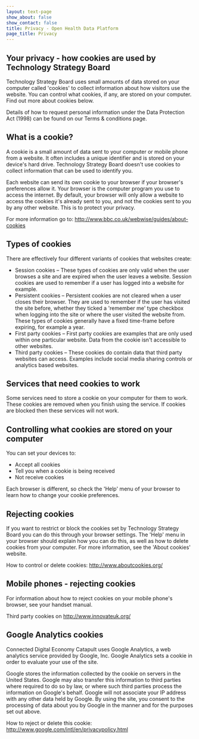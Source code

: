 ```yaml
---
layout: text-page
show_about: false
show_contact: false
title: Privacy - Open Health Data Platform
page_title: Privacy
---
```


## Your privacy - how cookies are used by Technology Strategy Board
 
Technology Strategy Board uses small amounts of data stored on your
computer called 'cookies' to collect information about how visitors
use the website. You can control what cookies, if any, are stored on
your computer. Find out more about cookies below.
 
Details of how to request personal information under the Data
Protection Act (1998) can be found on our Terms & conditions page.
 
## What is a cookie?

A cookie is a small amount of data sent to your computer or mobile
phone from a website. It often includes a unique identifier and is
stored on your device's hard drive. Technology Strategy Board doesn't
use cookies to collect information that can be used to identify you.
 
Each website can send its own cookie to your browser if your browser's
preferences allow it. Your browser is the computer program you use to
access the internet. By default, your browser will only allow a
website to access the cookies it's already sent to you, and not the
cookies sent to you by any other website. This is to protect your
privacy.
 
For more information go to:
http://www.bbc.co.uk/webwise/guides/about-cookies
 
## Types of cookies

There are effectively four different variants of cookies that websites
create:

 - Session cookies – These types of cookies are only valid when the
 user browses a site and are expired when the user leaves a
 website. Session cookies are used to remember if a user has logged
 into a website for example.
 - Persistent cookies – Persistent cookies are not cleared when a user
 closes their browser. They are used to remember if the user has
 visited the site before, whether they ticked a 'remember me' type
 checkbox when logging into the site or where the user visited the
 website from. These types of cookies generally have a fixed
 time-frame before expiring, for example a year.
 - First party cookies – First party cookies are examples that are
 only used within one particular website. Data from the cookie isn't
 accessible to other websites.
 - Third party cookies – These cookies do contain data that third
 party websites can access. Examples include social media sharing
 controls or analytics based websites.

## Services that need cookies to work

Some services need to store a cookie on your computer for them to
work. These cookies are removed when you finish using the service. If
cookies are blocked then these services will not work.
 
## Controlling what cookies are stored on your computer

You can set your devices to:
 
 - Accept all cookies
 - Tell you when a cookie is being received
 - Not receive cookies

Each browser is different, so check the 'Help' menu of your browser to
learn how to change your cookie preferences.
 
## Rejecting cookies

If you want to restrict or block the cookies set by Technology
Strategy Board you can do this through your browser settings. The
'Help' menu in your browser should explain how you can do this, as
well as how to delete cookies from your computer. For more
information, see the 'About cookies' website.
 
How to control or delete cookies: http://www.aboutcookies.org/
 
## Mobile phones - rejecting cookies

For information about how to reject cookies on your mobile phone's
browser, see your handset manual.
 
Third party cookies on http://www.innovateuk.org/
 
## Google Analytics cookies

Connected Digital Economy Catapult uses Google Analytics, a web
analytics service provided by Google, Inc. Google Analytics sets a
cookie in order to evaluate your use of the site.
 
Google stores the information collected by the cookie on servers in
the United States. Google may also transfer this information to third
parties where required to do so by law, or where such third parties
process the information on Google's behalf. Google will not associate
your IP address with any other data held by Google. By using the site,
you consent to the processing of data about you by Google in the
manner and for the purposes set out above.
 
How to reject or delete this cookie:
http://www.google.com/intl/en/privacypolicy.html
 
